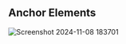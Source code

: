 ## Anchor Elements
![Screenshot 2024-11-08 183701](https://github.com/user-attachments/assets/fd8572a3-475e-4a0d-9c7f-90be9a728f7b)
